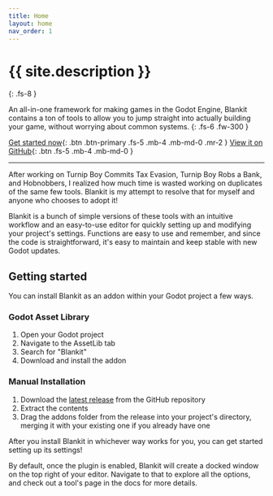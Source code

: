 ```yaml
---
title: Home
layout: home
nav_order: 1
---
```


# {{ site.description }}
{: .fs-8 }

An all-in-one framework for making games in the Godot Engine, Blankit contains a ton of tools to allow you to jump straight into actually building your game, without worrying about common systems.
{: .fs-6 .fw-300 }

[Get started now](#getting-started){: .btn .btn-primary .fs-5 .mb-4 .mb-md-0 .mr-2 }
[View it on GitHub][Blankit repo]{: .btn .fs-5 .mb-4 .mb-md-0 }

---






After working on Turnip Boy Commits Tax Evasion, Turnip Boy Robs a Bank, and Hobnobbers, I realized how much time is wasted working on duplicates of the same few tools. Blankit is my attempt to resolve that for myself and anyone who chooses to adopt it!

Blankit is a bunch of simple versions of these tools with an intuitive workflow and an easy-to-use editor for quickly setting up and modifying your project's settings. Functions are easy to use and remember, and since the code is straightforward, it's easy to maintain and keep stable with new Godot updates.

## Getting started

You can install Blankit as an addon within your Godot project a few ways.

### Godot Asset Library

1. Open your Godot project
2. Navigate to the AssetLib tab
3. Search for "Blankit"
4. Download and install the addon

### Manual Installation

1. Download the [latest release][Blankit latest release] from the GitHub repository
2. Extract the contents
3. Drag the addons folder from the release into your project's directory, merging it with your existing one if you already have one

After you install Blankit in whichever way works for you, you can get started setting up its settings!

By default, once the plugin is enabled, Blankit will create a docked window on the top right of your editor. Navigate to that to explore all the options, and check out a tool's page in the docs for more details.





[Blankit repo]: https://github.com/yukonmakesgames/blankit
[Blankit latest release]: https://github.com/yukonmakesgames/blankit/releases/latest